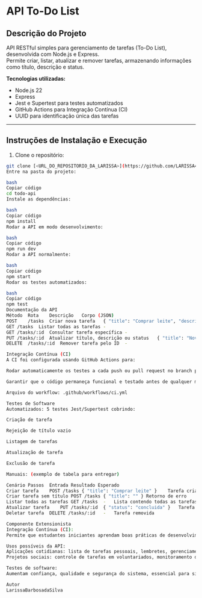 # API To-Do List

## Descrição do Projeto
API RESTful simples para gerenciamento de tarefas (To-Do List), desenvolvida com Node.js e Express.  
Permite criar, listar, atualizar e remover tarefas, armazenando informações como título, descrição e status.

**Tecnologias utilizadas:**
- Node.js 22
- Express
- Jest e Supertest para testes automatizados
- GitHub Actions para Integração Contínua (CI)
- UUID para identificação única das tarefas

---

## Instruções de Instalação e Execução

1. Clone o repositório:
```bash
git clone [<URL_DO_REPOSITORIO_DA_LARISSA>](https://github.com/LARISSA41/Projeto-Final/blob/main/README.md)
Entre na pasta do projeto:

bash
Copiar código
cd todo-api
Instale as dependências:

bash
Copiar código
npm install
Rodar a API em modo desenvolvimento:

bash
Copiar código
npm run dev
Rodar a API normalmente:

bash
Copiar código
npm start
Rodar os testes automatizados:

bash
Copiar código
npm test
Documentação da API
Método	Rota	Descrição	Corpo (JSON)
POST	/tasks	Criar nova tarefa	{ "title": "Comprar leite", "description": "Ir ao supermercado" }
GET	/tasks	Listar todas as tarefas	-
GET	/tasks/:id	Consultar tarefa específica	-
PUT	/tasks/:id	Atualizar título, descrição ou status	{ "title": "Novo título", "status": "concluida" }
DELETE	/tasks/:id	Remover tarefa pelo ID	-

Integração Contínua (CI)
A CI foi configurada usando GitHub Actions para:

Rodar automaticamente os testes a cada push ou pull request no branch principal.

Garantir que o código permaneça funcional e testado antes de qualquer merge.

Arquivo do workflow: .github/workflows/ci.yml

Testes de Software
Automatizados: 5 testes Jest/Supertest cobrindo:

Criação de tarefa

Rejeição de título vazio

Listagem de tarefas

Atualização de tarefa

Exclusão de tarefa

Manuais: (exemplo de tabela para entregar)

Cenário	Passos	Entrada	Resultado Esperado
Criar tarefa	POST /tasks	{ "title": "Comprar leite" }	Tarefa criada com status "pendente"
Criar tarefa sem título	POST /tasks	{ "title": "" }	Retorno de erro
Listar todas as tarefas	GET /tasks	-	Lista contendo todas as tarefas
Atualizar tarefa	PUT /tasks/:id	{ "status": "concluida" }	Tarefa atualizada
Deletar tarefa	DELETE /tasks/:id	-	Tarefa removida

Componente Extensionista
Integração Contínua (CI):
Permite que estudantes iniciantes aprendam boas práticas de desenvolvimento, garantindo que alterações não quebrem o sistema e promovendo hábitos profissionais de qualidade.

Usos possíveis da API:
Aplicações cotidianas: lista de tarefas pessoais, lembretes, gerenciamento de atividades de equipes.
Projetos sociais: controle de tarefas em voluntariados, monitoramento de serviços comunitários ou educacionais.

Testes de software:
Aumentam confiança, qualidade e segurança do sistema, essencial para sistemas de serviços públicos, educação e saúde, garantindo que erros não impactem os usuários finais.

Autor
LarissaBarbosadaSilva
